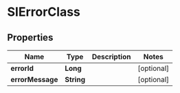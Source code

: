 # SIErrorClass

## Properties
Name | Type | Description | Notes
------------ | ------------- | ------------- | -------------
**errorId** | **Long** |  |  [optional]
**errorMessage** | **String** |  |  [optional]
